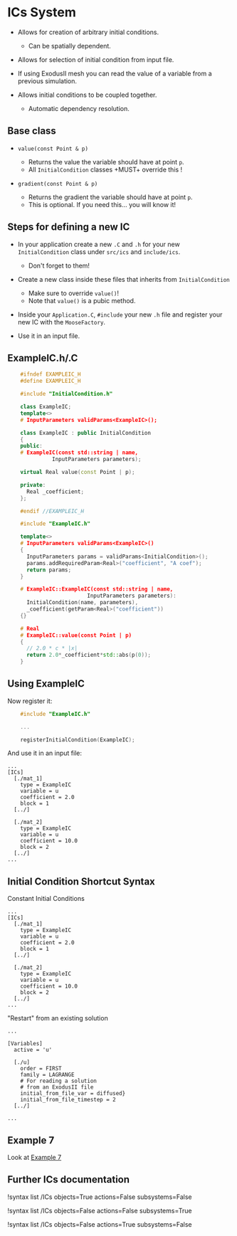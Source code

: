 <!-- MOOSE Documentation Stub: Remove this when content is added. -->

# ICs System

- Allows for creation of arbitrary initial conditions.

  - Can be spatially dependent.

- Allows for selection of initial condition from input file.
- If using ExodusII mesh you can read the value of a variable from a previous simulation.
- Allows initial conditions to be coupled together.

  - Automatic dependency resolution.

## Base class

- `value(const Point & p)`

  - Returns the value the variable should have at point `p`.
  - All `InitialCondition` classes +MUST+ override this !

- `gradient(const Point & p)`

  - Returns the gradient the variable should have at point `p`.
  - This is optional. If you need this... you will know it!

## Steps for defining a new IC

- In your application create a new `.C` and `.h` for your new `InitialCondition` class under `src/ics` and `include/ics`.

  - Don't forget to them!

- Create a new class inside these files that inherits from `InitialCondition`

  - Make sure to override `value()`!
  - Note that `value()` is a pubic method.

- Inside your `Application.C`, `#include` your new `.h` file and register your new IC with the `MooseFactory`.
- Use it in an input file.

## ExampleIC.h/.C

```cpp
    #ifndef EXAMPLEIC_H
    #define EXAMPLEIC_H

    #include "InitialCondition.h"

    class ExampleIC;
    template<>
    # InputParameters validParams<ExampleIC>();

    class ExampleIC : public InitialCondition
    {
    public:
    # ExampleIC(const std::string | name,
              InputParameters parameters);

    virtual Real value(const Point | p);

    private:
      Real _coefficient;
    };

    #endif //EXAMPLEIC_H
```

```cpp
    #include "ExampleIC.h"

    template<>
    # InputParameters validParams<ExampleIC>()
    {
      InputParameters params = validParams<InitialCondition>();
      params.addRequiredParam<Real>("coefficient", "A coef");
      return params;
    }

    # ExampleIC::ExampleIC(const std::string | name,
                         InputParameters parameters):
      InitialCondition(name, parameters),
      _coefficient(getParam<Real>("coefficient"))
    {}

    # Real
    # ExampleIC::value(const Point | p)
    {
      // 2.0 * c * |x|
      return 2.0*_coefficient*std::abs(p(0));
    }
```

## Using ExampleIC

Now register it:

```cpp
    #include "ExampleIC.h"

    ...

    registerInitialCondition(ExampleIC);
```

And use it in an input file:

```puppet
...
[ICs]
  [./mat_1]
    type = ExampleIC
    variable = u
    coefficient = 2.0
    block = 1
  [../]

  [./mat_2]
    type = ExampleIC
    variable = u
    coefficient = 10.0
    block = 2
  [../]
...
```

## Initial Condition Shortcut Syntax

Constant Initial Conditions

```puppet
...
[ICs]
  [./mat_1]
    type = ExampleIC
    variable = u
    coefficient = 2.0
    block = 1
  [../]

  [./mat_2]
    type = ExampleIC
    variable = u
    coefficient = 10.0
    block = 2
  [../]
...
```

"Restart" from an existing solution

```puppet
...

[Variables]
  active = 'u'

  [./u]
    order = FIRST
    family = LAGRANGE
    # For reading a solution
    # from an ExodusII file
    initial_from_file_var = diffused}
    initial_from_file_timestep = 2
  [../]

...
```

## Example 7

Look at [Example 7](ex07_ics.md)

## Further ICs documentation

!syntax list /ICs objects=True actions=False subsystems=False

!syntax list /ICs objects=False actions=False subsystems=True

!syntax list /ICs objects=False actions=True subsystems=False

